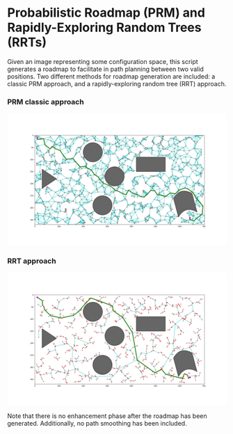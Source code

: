 # Probabilistic Roadmap (PRM) and Rapidly-Exploring Random Trees (RRTs)

Given an image representing some configuration space, this script generates a
roadmap to facilitate in path planning between two valid positions. Two
different methods for roadmap generation are included: a classic PRM approach,
and a rapidly-exploring random tree (RRT) approach.

### PRM classic approach
![Visualization of PRM](images/PRM_classic.png)

### RRT approach
![Visualization of RRT](images/PRM_RRT.png)

Note that there is no enhancement phase after the roadmap has been generated.
Additionally, no path smoothing has been included.
